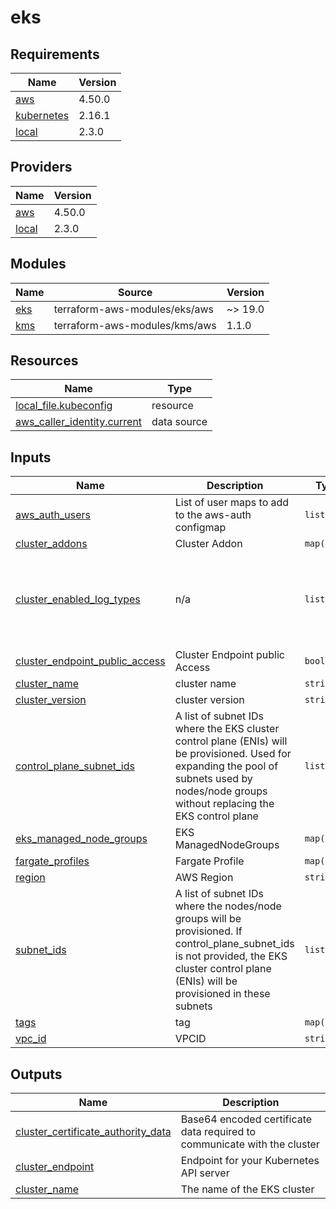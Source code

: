 # eks

<!-- BEGINNING OF PRE-COMMIT-TERRAFORM DOCS HOOK -->
## Requirements

| Name | Version |
|------|---------|
| <a name="requirement_aws"></a> [aws](#requirement\_aws) | 4.50.0 |
| <a name="requirement_kubernetes"></a> [kubernetes](#requirement\_kubernetes) | 2.16.1 |
| <a name="requirement_local"></a> [local](#requirement\_local) | 2.3.0 |

## Providers

| Name | Version |
|------|---------|
| <a name="provider_aws"></a> [aws](#provider\_aws) | 4.50.0 |
| <a name="provider_local"></a> [local](#provider\_local) | 2.3.0 |

## Modules

| Name | Source | Version |
|------|--------|---------|
| <a name="module_eks"></a> [eks](#module\_eks) | terraform-aws-modules/eks/aws | ~> 19.0 |
| <a name="module_kms"></a> [kms](#module\_kms) | terraform-aws-modules/kms/aws | 1.1.0 |

## Resources

| Name | Type |
|------|------|
| [local_file.kubeconfig](https://registry.terraform.io/providers/hashicorp/local/2.3.0/docs/resources/file) | resource |
| [aws_caller_identity.current](https://registry.terraform.io/providers/hashicorp/aws/4.50.0/docs/data-sources/caller_identity) | data source |

## Inputs

| Name | Description | Type | Default | Required |
|------|-------------|------|---------|:--------:|
| <a name="input_aws_auth_users"></a> [aws\_auth\_users](#input\_aws\_auth\_users) | List of user maps to add to the aws-auth configmap | `list(any)` | `[]` | no |
| <a name="input_cluster_addons"></a> [cluster\_addons](#input\_cluster\_addons) | Cluster Addon | `map(any)` | `{}` | no |
| <a name="input_cluster_enabled_log_types"></a> [cluster\_enabled\_log\_types](#input\_cluster\_enabled\_log\_types) | n/a | `list(any)` | <pre>[<br>  "audit",<br>  "api",<br>  "authenticator",<br>  "controllerManager",<br>  "scheduler"<br>]</pre> | no |
| <a name="input_cluster_endpoint_public_access"></a> [cluster\_endpoint\_public\_access](#input\_cluster\_endpoint\_public\_access) | Cluster Endpoint public Access | `bool` | `false` | no |
| <a name="input_cluster_name"></a> [cluster\_name](#input\_cluster\_name) | cluster name | `string` | `""` | no |
| <a name="input_cluster_version"></a> [cluster\_version](#input\_cluster\_version) | cluster version | `string` | `"1.23"` | no |
| <a name="input_control_plane_subnet_ids"></a> [control\_plane\_subnet\_ids](#input\_control\_plane\_subnet\_ids) | A list of subnet IDs where the EKS cluster control plane (ENIs) will be provisioned. Used for expanding the pool of subnets used by nodes/node groups without replacing the EKS control plane | `list(any)` | `[]` | no |
| <a name="input_eks_managed_node_groups"></a> [eks\_managed\_node\_groups](#input\_eks\_managed\_node\_groups) | EKS ManagedNodeGroups | `map(any)` | `{}` | no |
| <a name="input_fargate_profiles"></a> [fargate\_profiles](#input\_fargate\_profiles) | Fargate Profile | `map(any)` | `{}` | no |
| <a name="input_region"></a> [region](#input\_region) | AWS Region | `string` | `"ap-northeast-1"` | no |
| <a name="input_subnet_ids"></a> [subnet\_ids](#input\_subnet\_ids) | A list of subnet IDs where the nodes/node groups will be provisioned. If control\_plane\_subnet\_ids is not provided, the EKS cluster control plane (ENIs) will be provisioned in these subnets | `list(any)` | `[]` | no |
| <a name="input_tags"></a> [tags](#input\_tags) | tag | `map(any)` | `{}` | no |
| <a name="input_vpc_id"></a> [vpc\_id](#input\_vpc\_id) | VPCID | `string` | `""` | no |

## Outputs

| Name | Description |
|------|-------------|
| <a name="output_cluster_certificate_authority_data"></a> [cluster\_certificate\_authority\_data](#output\_cluster\_certificate\_authority\_data) | Base64 encoded certificate data required to communicate with the cluster |
| <a name="output_cluster_endpoint"></a> [cluster\_endpoint](#output\_cluster\_endpoint) | Endpoint for your Kubernetes API server |
| <a name="output_cluster_name"></a> [cluster\_name](#output\_cluster\_name) | The name of the EKS cluster |
<!-- END OF PRE-COMMIT-TERRAFORM DOCS HOOK -->
